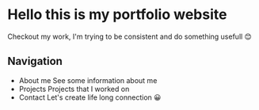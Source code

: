 # Hello this is my portfolio website


Checkout my work, I'm trying to be consistent and do something usefull :blush:


## Navigation 
- About me
    See some information about me 
- Projects
    Projects that I worked on
- Contact
    Let's create life long connection :grinning:
  

